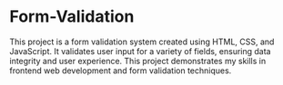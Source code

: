 # Form-Validation
This project is a form validation system created using HTML, CSS, and JavaScript. It validates user input for a variety of fields, ensuring data integrity and user experience. This project demonstrates my skills in frontend web development and form validation techniques.
